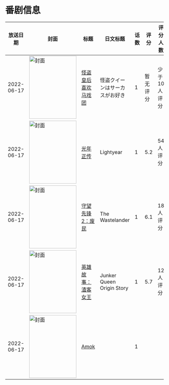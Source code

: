 # 番剧信息

|放送日期|封面|标题|日文标题|话数|评分|评分人数|
|---|---|---|---|---|---|---|
|2022-06-17|<img src="//lain.bgm.tv/pic/cover/c/4a/47/341657_hSMsR.jpg" alt="封面" style="width:150px;height:200px;object-fit:cover;">|[怪盗皇后喜欢马戏团](https://bangumi.tv/subject/341657)|怪盗クイーンはサーカスがお好き|1|暂无评分|少于10人评分|
|2022-06-17|<img src="//lain.bgm.tv/pic/cover/c/bb/d7/354630_nY4H8.jpg" alt="封面" style="width:150px;height:200px;object-fit:cover;">|[光年正传](https://bangumi.tv/subject/354630)|Lightyear|1|5.2|54人评分|
|2022-06-17|<img src="//lain.bgm.tv/pic/cover/c/07/ba/388138_6813E.jpg" alt="封面" style="width:150px;height:200px;object-fit:cover;">|[守望先锋2：废民](https://bangumi.tv/subject/388138)|The Wastelander|1|6.1|18人评分|
|2022-06-17|<img src="//lain.bgm.tv/pic/cover/c/62/88/388139_5JUrD.jpg" alt="封面" style="width:150px;height:200px;object-fit:cover;">|[英雄故事：渣客女王](https://bangumi.tv/subject/388139)|Junker Queen Origin Story|1|5.7|12人评分|
|2022-06-17|<img src="//lain.bgm.tv/pic/cover/c/d3/86/388989_Fq9Ay.jpg" alt="封面" style="width:150px;height:200px;object-fit:cover;">|[Amok](https://bangumi.tv/subject/388989)||1|||
